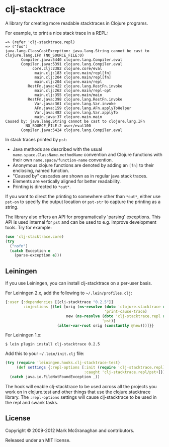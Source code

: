 # clj-stacktrace

A library for creating more readable stacktraces in Clojure programs.

For example, to print a nice stack trace in a REPL:

    => (refer 'clj-stacktrace.repl)
    => ("foo")
    java.lang.ClassCastException: java.lang.String cannot be cast to clojure.lang.IFn (NO_SOURCE_FILE:0)
           Compiler.java:5440 clojure.lang.Compiler.eval
           Compiler.java:5391 clojure.lang.Compiler.eval
                core.clj:2382 clojure.core/eval
                 main.clj:183 clojure.main/repl[fn]
                 main.clj:204 clojure.main/repl[fn]
                 main.clj:204 clojure.main/repl
              RestFn.java:422 clojure.lang.RestFn.invoke
                 main.clj:262 clojure.main/repl-opt
                 main.clj:355 clojure.main/main
              RestFn.java:398 clojure.lang.RestFn.invoke
                 Var.java:361 clojure.lang.Var.invoke
                 AFn.java:159 clojure.lang.AFn.applyToHelper
                 Var.java:482 clojure.lang.Var.applyTo
                 main.java:37 clojure.main.main
    Caused by: java.lang.String cannot be cast to clojure.lang.IFn
             NO_SOURCE_FILE:2 user/eval100
           Compiler.java:5424 clojure.lang.Compiler.eval


In stack traces printed by `pst`:

* Java methods are described with the usual `name.space.ClassName.methodName` convention and Clojure functions with their own `name.space/function-name` convention.
* Anonymous clojure functions are denoted by adding an `[fn]` to their enclosing, named function.
* "Caused by" cascades are shown as in regular java stack traces.
* Elements are vertically aligned for better readability.
* Printing is directed to `*out*`.

If you want to direct the printing to somewhere other than `*out*`, either use `pst-on` to specify the output location or `pst-str` to capture the printing as a string.

The library also offers an API for programatically 'parsing' exceptions. This API is used internal for `pst` and can be used to e.g. improve development tools. Try for example:

```clj
(use 'clj-stacktrace.core)
(try
  ("nofn")
  (catch Exception e
    (parse-exception e)))
```

## Leiningen

If you use Leiningen, you can install clj-stacktrace on a per-user basis.

For Leiningen 2.x, add the following to `~/.lein/profiles.clj`:

```clj
{:user {:dependencies [[clj-stacktrace "0.2.5"]]
        :injections [(let [orig (ns-resolve (doto 'clojure.stacktrace require)
                                            'print-cause-trace)
                           new (ns-resolve (doto 'clj-stacktrace.repl require)
                                           'pst)]
                       (alter-var-root orig (constantly @new)))]}}
```

For Leiningen 1.x:

    $ lein plugin install clj-stacktrace 0.2.5

Add this to your `~/.lein/init.clj` file:

```clj
(try (require 'leiningen.hooks.clj-stacktrace-test)
     (def settings {:repl-options [:init (require 'clj-stacktrace.repl)
                                   :caught 'clj-stacktrace.repl/pst+]})
  (catch java.io.FileNotFoundException _))
```

The hook will enable clj-stacktrace to be used across all the projects
you work on in clojure.test and other things that use the
clojure.stacktrace library. The `:repl-options` settings will cause
clj-stacktrace to be used in the repl and swank tasks.

## License

Copyright © 2009-2012 Mark McGranaghan and contributors.

Released under an MIT license.

